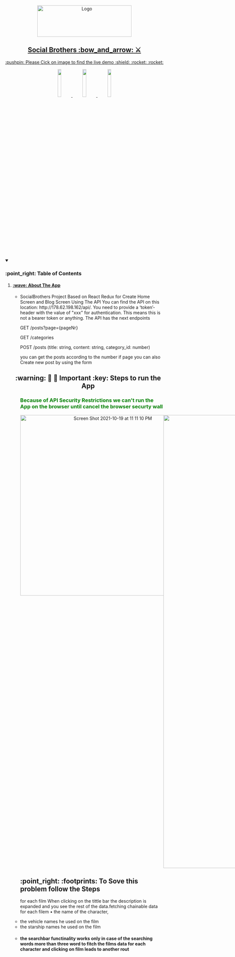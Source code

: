 
<br />
<p align="center">
  <a href="https://star-war-hyf.netlify.app ">
   <img src="https://socialbrothers.nl/wp-content/themes/social_brothers/assets/SBlogo.svg" alt="Logo" width="300" height="100">
<h2 align="center"> Social Brothers 	:bow_and_arrow: ⚔️</h2>
<p align="center"> :pushpin: Please  Cick on image to find the live demo 	:shield: :rocket:	:rocket: </p>
    <p align="center">  <code><img width="15%" src="https://www.vectorlogo.zone/logos/reactjs/reactjs-ar21.svg"></code>
    <code><img width="15%" src="https://github.com/prplx/svg-logos/blob/master/svg/redux.svg"></code>
  <code><img width="15%" src="https://www.vectorlogo.zone/logos/getbootstrap/getbootstrap-ar21.svg"></code></p>
  </a>
   
       
<details open="open">
  <summary><h3>:point_right: Table of Contents</h3></summary>
  <ol>
    <li>
      <a href="#about-the-project"><h4> :wave: About The App</h4></a> 
      <ul>
        <li>   SocialBrothers Project Based on React Redux for Create Home Screen and Blog Screen Using The API
You can find the API on this location: http://178.62.198.162/api/. 
You need to provide a ‘token’-header with the value of "xxx" for authentication. This means this is not a bearer token or anything. The API has the next endpoints

<p>GET /posts?page={pageNr}</p>
<p>GET /categories</p>
          <p>POST /posts (title: string, content: string, category_id: number)</p>
           <p>you can get the posts according to the number if page you can also Create new post by using the form </p>
        </li>
      </ul>
       <h2 align="center" >	:warning: 🔐 	🔐 Important :key: Steps to run the App</h2>
      <ul>
                 <h3 style="color: green"> Because of API Security Restrictions we can't run the App on the browser until cancel the browser securty wall </h3>
              <span align="center" style="display: flex;">
              <img width="574" alt="Screen Shot 2021-10-19 at 11 11 10 PM" src="https://user-images.githubusercontent.com/72751605/137991210-22cdd277-2546-4db4-9f7c-675b03bdf4fa.png"  />
<img width="1440" alt="Screen Shot 2021-10-19 at 11 17 50 PM" src="https://user-images.githubusercontent.com/72751605/137991999-851f1a27-8af5-4e09-a192-5219e0538ed6.png">

</span>
 <h2> :point_right:	:footprints: To Sove this problem follow the Steps</h2>
         <p> for each film When clicking on the tittle bar the description is expanded and you see the rest of the data.fetching chainable data for each filem • the name of the character,</p>
       <li>the vehicle names he used on the film</li>
 <li>the starship names he used on the film </li>
       <li><h4>the searchbar functinality works only in case of the searching words more than three word to fitch the films data for each character and clicking on film   leads to another rout  </h4></li>
       </li>
      </ul>
     
  </ol>
</details>






